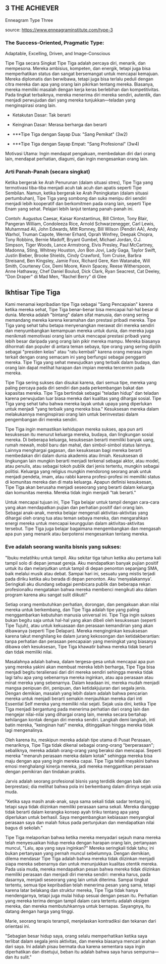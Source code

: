 ## **3**  THE ACHIEVER  
Enneagram Type Three

source: https://www.enneagraminstitute.com/type-3
### The Success-Oriented, Pragmatic Type:  
Adaptable, Excelling, Driven, and Image-Conscious

Tipe Tiga secara Singkat Tipe Tiga adalah percaya diri, menarik, dan mempesona. Mereka ambisius, kompeten, dan energik, tetapi juga bisa memperhatikan status dan sangat bersemangat untuk mencapai kemajuan. Mereka diplomatis dan berwibawa, tetapi juga bisa terlalu peduli dengan citra mereka dan apa yang orang lain pikirkan tentang mereka. Biasanya, mereka memiliki masalah dengan kerja keras berlebihan dan kompetitivitas. Pada tingkat terbaiknya, mereka menerima diri mereka sendiri, autentik, dan menjadi perwujudan dari yang mereka tunjukkan—teladan yang menginspirasi orang lain.

- Ketakutan Dasar: Tak berarti

- Keinginan Dasar: Merasa berharga dan berarti

- ***Tipe Tiga dengan Sayap Dua: "Sang Pemikat" (3w2)

- ***Tipe Tiga dengan Sayap Empat: "Sang Profesional" (3w4)

Motivasi Utama: Ingin mendapat pengakuan, membedakan diri dari orang lain, mendapat perhatian, diagumi, dan ingin mengesankan orang lain.

### Arti Panah-Panah (secara singkat)
Ketika bergerak ke Arah Penurunan (dalam situasi stres), Tipe Tiga yang termotivasi tiba-tiba menjadi acuh tak acuh dan apatis seperti Tipe Sembilan. Namun, ketika bergerak ke Arah Peningkatan (dalam situasi pertumbuhan), Tipe Tiga yang sombong dan suka menipu diri sendiri menjadi lebih kooperatif dan berkomitmen pada orang lain, seperti Tipe Enam yang sehat. Pelajari lebih lanjut tentang panah-panah ini.

Contoh: Augustus Caesar, Kaisar Konstantinus, Bill Clinton, Tony Blair, Pangeran William, Condoleeza Rice, Arnold Schwarzenegger, Carl Lewis, Muhammad Ali, John Edwards, Mitt Romney, Bill Wilson (Pendiri AA), Andy Warhol, Truman Capote, Werner Erhard, Oprah Winfrey, Deepak Chopra, Tony Robbins, Bernie Madoff, Bryant Gumbel, Michael Jordan, O.J. Simpson, Tiger Woods, Lance Armstrong, Elvis Presley, Paul McCartney, Madonna, Sting, Whitney Houston, Jon Bon Jovi, Lady Gaga, Taylor Swift, Justin Bieber, Brooke Shields, Cindy Crawford, Tom Cruise, Barbra Streisand, Ben Kingsley, Jamie Foxx, Richard Gere, Ken Watanabe, Will Smith, Courteney Cox, Demi Moore, Kevin Spacey, Reese Witherspoon, Anne Hathaway, Chef Daniel Boulud, Dick Clark, Ryan Seacrest, Cat Deeley, "Don Draper" di Mad Men, "Rachel Berry" di Glee

## Ikhtisar Tipe Tiga

Kami menamai kepribadian tipe Tiga sebagai "Sang Pencapaian" karena ketika mereka sehat, Tipe Tiga benar-benar bisa mencapai hal-hal besar di dunia. Mereka adalah "bintang" dalam sifat manusia, dan orang sering memandang mereka karena keramahan dan prestasi pribadi mereka. Tipe Tiga yang sehat tahu betapa menyenangkan merawat diri mereka sendiri dan menyumbangkan kemampuan mereka untuk dunia, dan mereka juga menikmati memotivasi orang lain untuk mencapai prestasi pribadi yang lebih besar daripada yang orang lain pikir mereka mampu. Mereka biasanya dihormati dan populer di antara teman sebaya, tipe orang yang sering dipilih sebagai "presiden kelas" atau "ratu kembali" karena orang merasa ingin terkait dengan orang semacam ini yang berfungsi sebagai pengganti mereka. Tipe Tiga yang sehat mewujudkan yang terbaik dalam budaya, dan orang lain dapat melihat harapan dan impian mereka tercermin pada mereka.

Tipe Tiga sering sukses dan disukai karena, dari semua tipe, mereka yang paling percaya pada diri sendiri dan pada perkembangan bakat dan kapasitas mereka. Tipe Tiga bertindak sebagai "teladan hidup" dan teladan karena perwujudan luar biasa mereka dari kualitas yang dihargai sosial. Tipe Tiga yang sehat tahu bahwa mereka layak untuk upaya yang diperlukan untuk menjadi "yang terbaik yang mereka bisa." Kesuksesan mereka dalam melakukannya menginspirasi orang lain untuk berinvestasi dalam pengembangan diri mereka sendiri.

Tipe Tiga ingin memastikan kehidupan mereka sukses, apa pun arti kesuksesan itu menurut keluarga mereka, budaya, dan lingkungan sosial mereka. Di beberapa keluarga, kesuksesan berarti memiliki banyak uang, rumah mewah, mobil baru dan mahal, dan simbol-simbol status lainnya. Lainnya menghargai gagasan, dan kesuksesan bagi mereka berarti membedakan diri dalam dunia akademis atau ilmiah. Kesuksesan di lingkungan lain mungkin berarti menjadi terkenal sebagai aktor, atau model, atau penulis, atau sebagai tokoh publik dari jenis tertentu, mungkin sebagai politisi. Keluarga yang religius mungkin mendorong seorang anak untuk menjadi pendeta, imam, atau rabbi karena profesi-profesi ini memiliki status di komunitas mereka dan di mata keluarga. Apapun definisi kesuksesan, Tipe Tiga akan berusaha menjadi seseorang yang berarti dalam keluarga dan komunitas mereka. Mereka tidak ingin menjadi "tak berarti."

Untuk mencapai tujuan ini, Tipe Tiga belajar untuk tampil dengan cara-cara yang akan mendapatkan pujian dan perhatian positif dari orang lain. Sebagai anak-anak, mereka belajar mengenali aktivitas-aktivitas yang dihargai oleh orang tua atau teman sebaya mereka, dan mengarahkan energi mereka untuk mencapai keunggulan dalam aktivitas-aktivitas tersebut. Tipe Tiga juga belajar bagaimana mengembangkan dan mengasah apa pun yang menarik atau berpotensi mengesankan tentang mereka.

### Eve adalah seorang wanita bisnis yang sukses:

"Ibuku melatihku untuk tampil. Aku sekitar tiga tahun ketika aku pertama kali tampil solo di depan jemaat gereja. Aku mendapatkan banyak pujian positif untuk itu dan melanjutkan untuk tampil di depan penonton sepanjang SMA, baik melalui musik atau debat. Sampai hari ini, sesuatu yang mistis terjadi pada diriku ketika aku berada di depan penonton. Aku 'menyalakannya'. Seringkali aku diundang sebagai pembicara publik dan beberapa rekan profesionalku mengatakan bahwa mereka membenci mengikuti aku dalam program karena aku sangat sulit diikuti!"

Setiap orang membutuhkan perhatian, dorongan, dan pengakuan akan nilai mereka untuk berkembang, dan Tipe Tiga adalah tipe yang paling menggambarkan kebutuhan manusia universal ini. Tipe Tiga ingin sukses bukan begitu saja untuk hal-hal yang akan dibeli oleh kesuksesan (seperti Tipe Tujuh), atau untuk kekuasaan dan perasaan kemandirian yang akan dibawanya (seperti Tipe Delapan). Mereka menginginkan kesuksesan karena takut menghilang ke dalam jurang kekosongan dan ketidakberartian: tanpa perhatian dan perasaan pencapaian yang meningkat yang biasanya dibawa oleh kesuksesan, Tipe Tiga khawatir bahwa mereka tidak berarti dan tidak memiliki nilai.

Masalahnya adalah bahwa, dalam tergesa-gesa untuk mencapai apa pun yang mereka yakini akan membuat mereka lebih berharga, Tipe Tiga bisa menjadi begitu teralienasi dari diri mereka sendiri sehingga mereka tidak lagi tahu apa yang sebenarnya mereka inginkan, atau apa perasaan atau minat mereka yang sebenarnya. Dalam keadaan ini, mereka mudah menjadi mangsa penipuan diri, penipuan, dan ketidakjujuran dari segala jenis. Dengan demikian, masalah yang lebih dalam adalah bahwa pencarian mereka untuk menjadi berarti semakin menjauhkan mereka dari inti Essential Self mereka yang memiliki nilai sejati. Sejak usia dini, ketika Tipe Tiga menjadi bergantung pada menerima perhatian dari orang lain dan mengejar nilai-nilai yang dihargai orang lain, mereka secara bertahap kehilangan kontak dengan diri mereka sendiri. Langkah demi langkah, inti batin mereka, "keinginan hati" mereka, ditinggalkan hingga mereka tidak lagi mengenalinya.

Oleh karena itu, meskipun mereka adalah tipe utama di Pusat Perasaan, menariknya, Tipe Tiga tidak dikenal sebagai orang-orang "berperasaan"; sebaliknya, mereka adalah orang-orang yang beraksi dan mencapai. Seperti mereka "menaruh perasaan mereka dalam kotak" sehingga mereka bisa maju dengan apa yang ingin mereka capai. Tipe Tiga telah meyakini bahwa emosi menghalangi kinerja mereka, jadi mereka menggantikan perasaan dengan pemikiran dan tindakan praktis.

Jarvis adalah seorang profesional bisnis yang terdidik dengan baik dan berprestasi; dia melihat bahwa pola ini berkembang dalam dirinya sejak usia muda.

"Ketika saya masih anak-anak, saya sama sekali tidak sadar tentang ini, tetapi saya tidak diizinkan memiliki perasaan sama sekali. Mereka dianggap tidak berarti dalam kerangka konsep ayah tiriku tentang apa yang diperlukan untuk berhasil. Saya mengembangkan kebiasaan menyangkal perasaan saya dan malah fokus pada pertunjukan dan mendapatkan nilai bagus di sekolah."

Tipe Tiga melaporkan bahwa ketika mereka menyadari sejauh mana mereka telah menyesuaikan hidup mereka dengan harapan orang lain, pertanyaan muncul, "Lalu, apa yang saya inginkan?" Mereka seringkali tidak tahu; ini bukan pertanyaan yang pernah muncul sebelumnya. Dengan demikian, dilema mendasar Tipe Tiga adalah bahwa mereka tidak diizinkan menjadi siapa mereka sebenarnya dan untuk menunjukkan kualitas otentik mereka. Pada usia muda, mereka mendapatkan pesan bahwa mereka tidak diizinkan memiliki perasaan dan menjadi diri mereka sendiri: mereka harus, pada dasarnya, menjadi seseorang yang lain untuk diterima. Sampai tingkat tertentu, semua tipe kepribadian telah menerima pesan yang sama, tetapi karena latar belakang dan struktur mereka, Tipe Tiga tidak hanya mendengarnya, tetapi juga mulai hidup sesuai dengan pesan itu. Perhatian yang mereka terima dengan tampil dalam cara tertentu adalah oksigen mereka, dan mereka membutuhkannya untuk bernapas. Sayangnya, itu datang dengan harga yang tinggi.

Marie, seorang terapis terampil, menjelaskan kontradiksi dan tekanan dari orientasi ini.

"Sebagian besar hidup saya, orang selalu memperhatikan ketika saya terlibat dalam segala jenis aktivitas, dan mereka biasanya mencari arahan dari saya. Ini adalah pisau bermata dua karena sementara saya ingin diperhatikan dan disetujui, beban itu adalah bahwa saya harus sempurna—dan itu sulit."